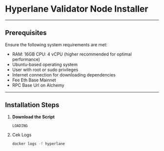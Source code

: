 # Hyperlane Validator Node Installer

---

## Prerequisites
Ensure the following system requirements are met:
- RAM: 16GB CPU: 4 vCPU (higher recommended for optimal performance)
- Ubuntu-based operating system
- User with root or sudo privileges
- Internet connection for downloading dependencies
- Fee Eth Base Mainnet
- RPC Base Url on Alchemy
---

## Installation Steps

1. **Download the Script**
   ```bash
   LOADING
   ```
2. Cek Logs
   ```bash
   docker logs -f hyperlane
   ```
